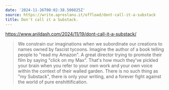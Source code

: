 ```yaml
---
date: '2024-11-26T08:02:38.506025Z'
source: https://write.apreslanu.it/offload/dont-call-it-a-substack
title: Don't call it a Substack.
---
```


https://www.anildash.com/2024/11/19/dont-call-it-a-substack/

> We constrain our imaginations when we subordinate our creations to names owned by fascist tycoons. Imagine the author of a book telling people to "read my Amazon". A great director trying to promote their film by saying "click on my Max". That's how much they've pickled your brain when you refer to your own work and your own voice within the context of their walled garden. There is no such thing as "my Substack", there is only your writing, and a forever fight against the world of pure enshittification.